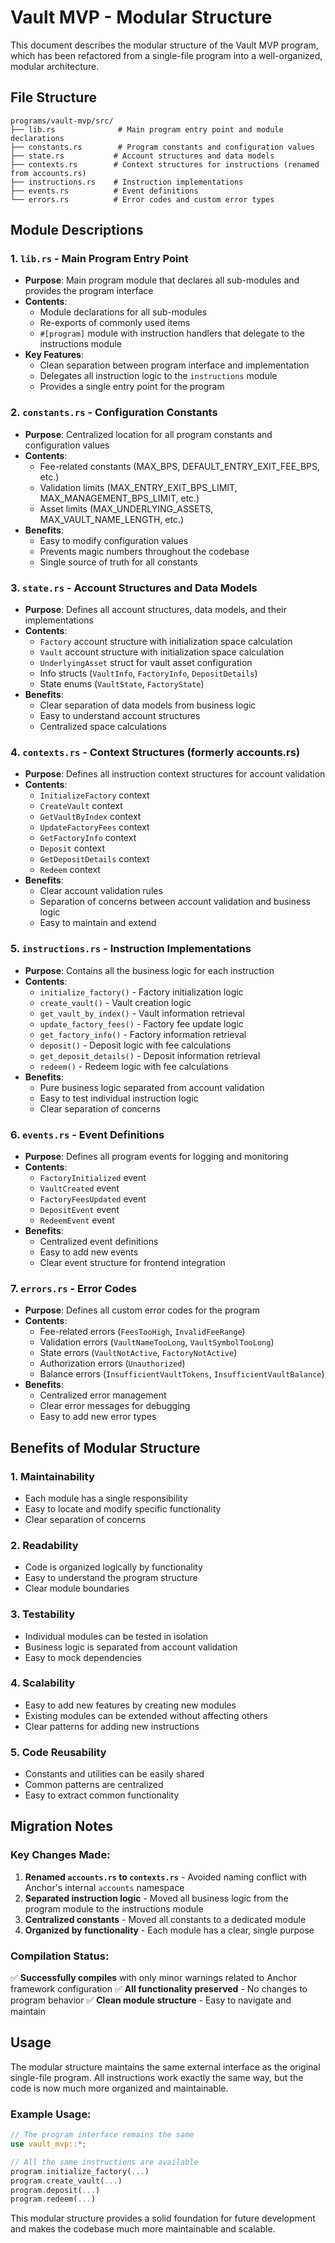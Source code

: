 # Vault MVP - Modular Structure

This document describes the modular structure of the Vault MVP program, which has been refactored from a single-file program into a well-organized, modular architecture.

## File Structure

```
programs/vault-mvp/src/
├── lib.rs              # Main program entry point and module declarations
├── constants.rs        # Program constants and configuration values
├── state.rs           # Account structures and data models
├── contexts.rs        # Context structures for instructions (renamed from accounts.rs)
├── instructions.rs    # Instruction implementations
├── events.rs          # Event definitions
└── errors.rs          # Error codes and custom error types
```

## Module Descriptions

### 1. `lib.rs` - Main Program Entry Point
- **Purpose**: Main program module that declares all sub-modules and provides the program interface
- **Contents**:
  - Module declarations for all sub-modules
  - Re-exports of commonly used items
  - `#[program]` module with instruction handlers that delegate to the instructions module
- **Key Features**:
  - Clean separation between program interface and implementation
  - Delegates all instruction logic to the `instructions` module
  - Provides a single entry point for the program

### 2. `constants.rs` - Configuration Constants
- **Purpose**: Centralized location for all program constants and configuration values
- **Contents**:
  - Fee-related constants (MAX_BPS, DEFAULT_ENTRY_EXIT_FEE_BPS, etc.)
  - Validation limits (MAX_ENTRY_EXIT_BPS_LIMIT, MAX_MANAGEMENT_BPS_LIMIT, etc.)
  - Asset limits (MAX_UNDERLYING_ASSETS, MAX_VAULT_NAME_LENGTH, etc.)
- **Benefits**:
  - Easy to modify configuration values
  - Prevents magic numbers throughout the codebase
  - Single source of truth for all constants

### 3. `state.rs` - Account Structures and Data Models
- **Purpose**: Defines all account structures, data models, and their implementations
- **Contents**:
  - `Factory` account structure with initialization space calculation
  - `Vault` account structure with initialization space calculation
  - `UnderlyingAsset` struct for vault asset configuration
  - Info structs (`VaultInfo`, `FactoryInfo`, `DepositDetails`)
  - State enums (`VaultState`, `FactoryState`)
- **Benefits**:
  - Clear separation of data models from business logic
  - Easy to understand account structures
  - Centralized space calculations

### 4. `contexts.rs` - Context Structures (formerly accounts.rs)
- **Purpose**: Defines all instruction context structures for account validation
- **Contents**:
  - `InitializeFactory` context
  - `CreateVault` context
  - `GetVaultByIndex` context
  - `UpdateFactoryFees` context
  - `GetFactoryInfo` context
  - `Deposit` context
  - `GetDepositDetails` context
  - `Redeem` context
- **Benefits**:
  - Clear account validation rules
  - Separation of concerns between account validation and business logic
  - Easy to maintain and extend

### 5. `instructions.rs` - Instruction Implementations
- **Purpose**: Contains all the business logic for each instruction
- **Contents**:
  - `initialize_factory()` - Factory initialization logic
  - `create_vault()` - Vault creation logic
  - `get_vault_by_index()` - Vault information retrieval
  - `update_factory_fees()` - Factory fee update logic
  - `get_factory_info()` - Factory information retrieval
  - `deposit()` - Deposit logic with fee calculations
  - `get_deposit_details()` - Deposit information retrieval
  - `redeem()` - Redeem logic with fee calculations
- **Benefits**:
  - Pure business logic separated from account validation
  - Easy to test individual instruction logic
  - Clear separation of concerns

### 6. `events.rs` - Event Definitions
- **Purpose**: Defines all program events for logging and monitoring
- **Contents**:
  - `FactoryInitialized` event
  - `VaultCreated` event
  - `FactoryFeesUpdated` event
  - `DepositEvent` event
  - `RedeemEvent` event
- **Benefits**:
  - Centralized event definitions
  - Easy to add new events
  - Clear event structure for frontend integration

### 7. `errors.rs` - Error Codes
- **Purpose**: Defines all custom error codes for the program
- **Contents**:
  - Fee-related errors (`FeesTooHigh`, `InvalidFeeRange`)
  - Validation errors (`VaultNameTooLong`, `VaultSymbolTooLong`)
  - State errors (`VaultNotActive`, `FactoryNotActive`)
  - Authorization errors (`Unauthorized`)
  - Balance errors (`InsufficientVaultTokens`, `InsufficientVaultBalance`)
- **Benefits**:
  - Centralized error management
  - Clear error messages for debugging
  - Easy to add new error types

## Benefits of Modular Structure

### 1. **Maintainability**
- Each module has a single responsibility
- Easy to locate and modify specific functionality
- Clear separation of concerns

### 2. **Readability**
- Code is organized logically by functionality
- Easy to understand the program structure
- Clear module boundaries

### 3. **Testability**
- Individual modules can be tested in isolation
- Business logic is separated from account validation
- Easy to mock dependencies

### 4. **Scalability**
- Easy to add new features by creating new modules
- Existing modules can be extended without affecting others
- Clear patterns for adding new instructions

### 5. **Code Reusability**
- Constants and utilities can be easily shared
- Common patterns are centralized
- Easy to extract common functionality

## Migration Notes

### Key Changes Made:
1. **Renamed `accounts.rs` to `contexts.rs`** - Avoided naming conflict with Anchor's internal `accounts` namespace
2. **Separated instruction logic** - Moved all business logic from the program module to the instructions module
3. **Centralized constants** - Moved all constants to a dedicated module
4. **Organized by functionality** - Each module has a clear, single purpose

### Compilation Status:
✅ **Successfully compiles** with only minor warnings related to Anchor framework configuration
✅ **All functionality preserved** - No changes to program behavior
✅ **Clean module structure** - Easy to navigate and maintain

## Usage

The modular structure maintains the same external interface as the original single-file program. All instructions work exactly the same way, but the code is now much more organized and maintainable.

### Example Usage:
```rust
// The program interface remains the same
use vault_mvp::*;

// All the same instructions are available
program.initialize_factory(...)
program.create_vault(...)
program.deposit(...)
program.redeem(...)
```

This modular structure provides a solid foundation for future development and makes the codebase much more maintainable and scalable.
